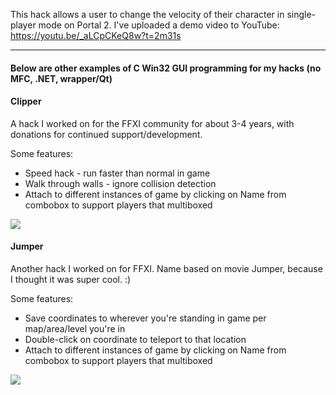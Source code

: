 This hack allows a user to change the velocity of their character in single-player mode on Portal 2.
I've uploaded a demo video to YouTube: https://youtu.be/_aLCpCKeQ8w?t=2m31s

<hr>

<h4>Below are other examples of C Win32 GUI programming for my hacks (no MFC, .NET, wrapper/Qt)</h4>
<h4>Clipper</h4>
<p>A hack I worked on for the FFXI community for about 3-4 years, with donations for continued support/development.</p>
<p>Some features:</p>
<ul>
<li>Speed hack - run faster than normal in game</li>
<li>Walk through walls - ignore collision detection</li>
<li>Attach to different instances of game by clicking on Name from combobox to support players that multiboxed</li>
</ul>
<img src="https://d26dzxoao6i3hh.cloudfront.net/items/3x132E232T3H0n2k2T30/11.jpg">

<h4>Jumper</h4>
<p>Another hack I worked on for FFXI. Name based on movie Jumper, because I thought it was super cool. :)</p>
<p>Some features:</p>
<ul>
<li>Save coordinates to wherever you're standing in game per map/area/level you're in</li>
<li>Double-click on coordinate to teleport to that location</li>
<li>Attach to different instances of game by clicking on Name from combobox to support players that multiboxed</li>
</ul>
<img src="https://d26dzxoao6i3hh.cloudfront.net/items/3S2N091H1s0Q2U0X3a18/Jumper2.jpg">
